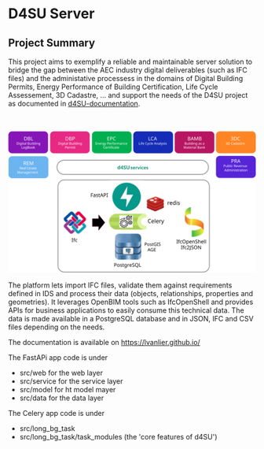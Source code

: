 # D4SU Server

## Project Summary

This project aims to exemplify a reliable and maintainable server solution to bridge the gap between the AEC industry digital deliverables (such as IFC files) and the administative processess in the domains of Digital Building Permits, Energy Performance of Building Certification, Life Cycle Assessement, 3D Cadastre, ...  and support the needs of the D4SU project as documented in [d4SU-documentation](https://lvanlier.github.io).

<br>
<br>

<img src='assets/d4su.svg'>

The platform lets import IFC files, validate them against requirements defined in IDS and process their data (objects, relationships, properties and geometries). It leverages OpenBIM tools such as IfcOpenShell and provides APIs for business applications to easily consume this technical data. The data is made available in a PostgreSQL database and in JSON, IFC and CSV files depending on the needs.

The documentation is available on <https://lvanlier.github.io/>

The FastAPi app code is under

+ src/web for the web layer
+ src/service for the service layer
+ src/model for ht model mayer
+ src/data for the data layer

The Celery app code is under

+ src/long_bg_task
+ src/long_bg_task/task_modules (the 'core features of d4SU')
